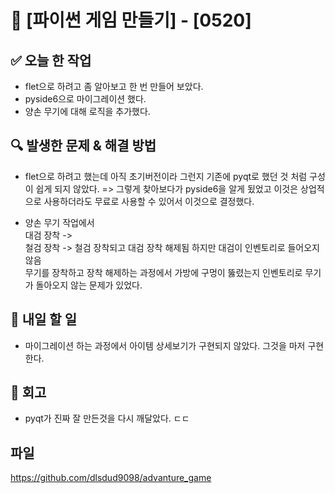 # 🚀 [파이썬 게임 만들기] - [0520]

## ✅ 오늘 한 작업
- flet으로 하려고 좀 알아보고 한 번 만들어 보았다.
- pyside6으로 마이그레이션 했다.
- 양손 무기에 대해 로직을 추가했다.


## 🔍 발생한 문제 & 해결 방법
- flet으로 하려고 했는데 아직 초기버전이라 그런지 기존에 pyqt로 했던 것 처럼 구성이 쉽게 되지 않았다.
=> 그렇게 찾아보다가 pyside6을 알게 됬었고 이것은 상업적으로 사용하더라도 무료로 사용할 수 있어서 이것으로 결정했다.

- 양손 무기 작업에서  
    대검 장착 ->  
    철검 장착 -> 철검 장착되고 대검 장착 해제됨 하지만 대검이 인벤토리로 들어오지 않음  
무기를 장착하고 장착 해제하는 과정에서 가방에 구멍이 뚫렸는지 인벤토리로 무기가 돌아오지 않는 문제가 있었다.

## 🎯 내일 할 일
- 마이그레이션 하는 과정에서 아이템 상세보기가 구현되지 않았다. 그것을 마저 구현한다.

## 🤔 회고
- pyqt가 진짜 잘 만든것을 다시 깨달았다. ㄷㄷ

## 파일
https://github.com/dlsdud9098/advanture_game
